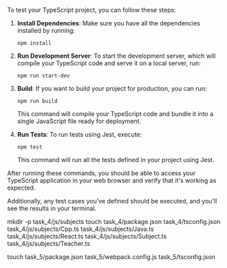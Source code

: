 To test your TypeScript project, you can follow these steps:

1. **Install Dependencies**: Make sure you have all the dependencies installed by running:
   ```
   npm install
   ```

2. **Run Development Server**: To start the development server, which will compile your TypeScript code and serve it on a local server, run:
   ```
   npm run start-dev
   ```

3. **Build**: If you want to build your project for production, you can run:
   ```
   npm run build
   ```
   This command will compile your TypeScript code and bundle it into a single JavaScript file ready for deployment.

4. **Run Tests**: To run tests using Jest, execute:
   ```
   npm test
   ```
   This command will run all the tests defined in your project using Jest.

After running these commands, you should be able to access your TypeScript application in your web browser and verify that it's working as expected.

Additionally, any test cases you've defined should be executed, and you'll see the results in your terminal.



mkdir -p task_4/js/subjects
touch task_4/package.json task_4/tsconfig.json task_4/js/subjects/Cpp.ts task_4/js/subjects/Java.ts task_4/js/subjects/React.ts task_4/js/subjects/Subject.ts task_4/js/subjects/Teacher.ts


touch task_5/package.json task_5/webpack.config.js task_5/tsconfig.json
